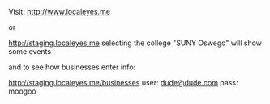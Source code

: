 Visit: 
  http://www.localeyes.me

or

 http://staging.localeyes.me
  selecting the college  "SUNY Oswego" will show some events

 and to see how businesses enter info:

  http://staging.localeyes.me/businesses
   user: dude@dude.com
   pass: moogoo